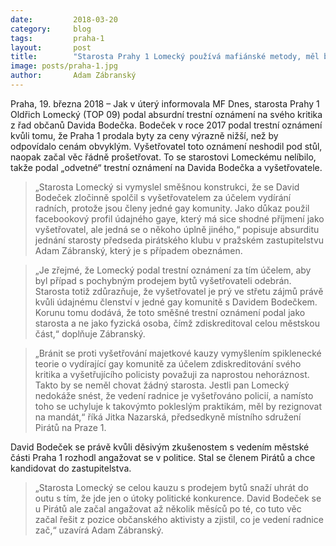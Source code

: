 ```yaml
---
date:         2018-03-20
category:     blog
tags:         praha-1
layout:       post
title:        "Starosta Prahy 1 Lomecký používá mafiánské metody, měl by rezignovat" 
image: posts/praha-1.jpg
author:       Adam Zábranský
---
```


Praha, 19. března 2018 – Jak v úterý informovala MF Dnes, starosta Prahy 1 Oldřich Lomecký (TOP 09) podal absurdní trestní oznámení na svého kritika z řad občanů Davida Bodečka. Bodeček v roce 2017 podal trestní oznámení kvůli tomu, že Praha 1 prodala byty za ceny výrazně nižší, než by odpovídalo cenám obvyklým. Vyšetřovatel toto oznámení neshodil pod stůl, naopak začal věc řádně prošetřovat. To se starostovi Lomeckému nelíbilo, takže podal „odvetné“ trestní oznámení na Davida Bodečka a vyšetřovatele. 

> „Starosta Lomecký si vymyslel směšnou konstrukci, že se David Bodeček zločinně spolčil s vyšetřovatelem za účelem vydírání radních, protože jsou členy jedné gay komunity. Jako důkaz použil facebookový profil údajného gaye, který má sice shodné příjmení jako vyšetřovatel, ale jedná se o někoho úplně jiného,“ popisuje absurditu jednání starosty předseda pirátského klubu v pražském zastupitelstvu Adam Zábranský, který je s případem obeznámen.

> „Je zřejmé, že Lomecký podal trestní oznámení za tím účelem, aby byl případ s pochybným prodejem bytů vyšetřovateli odebrán. Starosta totiž zdůrazňuje, že vyšetřovatel je prý ve střetu zájmů právě kvůli údajnému členství v jedné gay komunitě s Davidem Bodečkem. Korunu tomu dodává, že toto směšné trestní oznámení podal jako starosta a ne jako fyzická osoba, čímž zdiskreditoval celou městskou část,“ doplňuje Zábranský.

> „Bránit se proti vyšetřování majetkové kauzy vymyšlením spiklenecké teorie o vydírající gay komunitě za účelem zdiskreditování svého kritika a vyšetřujícího policisty považuji za naprostou nehoráznost. Takto by se neměl chovat žádný starosta. Jestli pan Lomecký nedokáže snést, že vedení radnice je vyšetřováno policií, a namísto toho se uchyluje k takovýmto pokleslým praktikám, měl by rezignovat na mandát,“ říká Jitka Nazarská, předsedkyně místního sdružení Pirátů na Praze 1.

David Bodeček se právě kvůli děsivým zkušenostem s vedením městské části Praha 1 rozhodl angažovat se v politice. Stal se členem Pirátů a chce kandidovat do zastupitelstva. 

> „Starosta Lomecký se celou kauzu s prodejem bytů snaží uhrát do outu s tím, že jde jen o útoky politické konkurence. David Bodeček se u Pirátů ale začal angažovat až několik měsíců po té, co tuto věc začal řešit z pozice občanského aktivisty a zjistil, co je vedení radnice zač,“ uzavírá Adam Zábranský.
